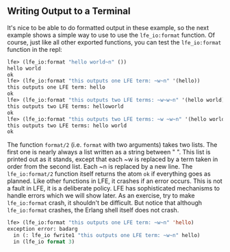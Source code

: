 ## Writing Output to a Terminal

It's nice to be able to do formatted output in these example, so the next example shows a simple way to use to use the ``lfe_io:format`` function. Of course, just like all other exported functions, you can test the ``lfe_io:format`` function in the repl:

```lisp
lfe> (lfe_io:format "hello world~n" ())
hello world
ok
lfe> (lfe_io:format "this outputs one LFE term: ~w~n" '(hello))
this outputs one LFE term: hello
ok
lfe> (lfe_io:format "this outputs two LFE terms: ~w~w~n" '(hello world))
this outputs two LFE terms: helloworld
ok
lfe> (lfe_io:format "this outputs two LFE terms: ~w ~w~n" '(hello world))
this outputs two LFE terms: hello world
ok
```

The function ``format/2`` (i.e. ``format`` with two arguments) takes two lists. The first one is nearly always a list written as a string between " ". This list is printed out as it stands, except that each ~w is replaced by a term taken in order from the second list. Each ~n is replaced by a new line. The ``lfe_io:format/2`` function itself returns the atom ``ok`` if everything goes as planned. Like other functions in LFE, it crashes if an error occurs. This is not a fault in LFE, it is a deliberate policy. LFE has sophisticated mechanisms to handle errors which we will show later. As an exercise, try to make ``lfe_io:format`` crash, it shouldn't be difficult. But notice that although ``lfe_io:format`` crashes, the Erlang shell itself does not crash.

```lisp
lfe> (lfe_io:format "this outputs one LFE term: ~w~n" 'hello)
exception error: badarg
  in (: lfe_io fwrite1 "this outputs one LFE term: ~w~n" hello)
  in (lfe_io format 3)
```
